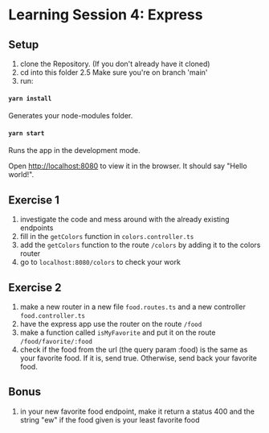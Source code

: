 # Learning Session 4: Express

## Setup

1. clone the Repository. (If you don't already have it cloned)
2. cd into this folder
2.5 Make sure you're on branch 'main'
3. run:

#### `yarn install`

Generates your node-modules folder.

#### `yarn start`

Runs the app in the development mode.

Open [http://localhost:8080](http://localhost:8080) to view it in the browser. It should say "Hello world!".

## Exercise 1

1. investigate the code and mess around with the already existing endpoints
2. fill in the `getColors` function in `colors.controller.ts`
3. add the `getColors` function to the route `/colors` by adding it to the colors router
4. go to `localhost:8080/colors` to check your work

## Exercise 2

1. make a new router in a new file `food.routes.ts` and a new controller `food.controller.ts`
2. have the express app use the router on the route `/food`
3. make a function called `isMyFavorite` and put it on the route `/food/favorite/:food`
4. check if the food from the url (the query param :food) is the same as your favorite food. If it is, send true. Otherwise, send back your favorite food.

## Bonus

1. in your new favorite food endpoint, make it return a status 400 and the string "ew" if the food given is your least favorite food
